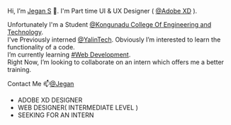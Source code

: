 Hi, I’m [Jegan S](https://github.com/JeganS21/) 👋. I'm Part time UI & UX Designer ( [@Adobe XD]() ).  

Unfortunately I'm a Student [@Kongunadu College Of Engineering and Technology](http://www.kongunadu.ac.in/).  
I've Previously interned [@YalinTech](https://www.yalin.tech/).
Obviously I’m interested to learn the functionality of a code.  
I’m currently learning [#Web Development]().  
Right Now, I’m looking to collaborate on an intern which offers me a better training.

Contact Me 📫[@Jegan](jegan994322@gmail.com)   
- ADOBE XD DESIGNER
- WEB DESIGNER( INTERMEDIATE LEVEL )
- SEEKING FOR AN INTERN

